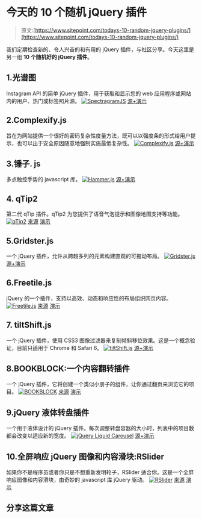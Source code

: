 # 今天的 10 个随机 jQuery 插件

> 原文:[https://www.sitepoint.com/todays-10-random-jquery-plugins/](https://www.sitepoint.com/todays-10-random-jquery-plugins/)

我们定期检查新的、令人兴奋的和有用的 jQuery 插件，与社区分享。今天这里是另一组 **10 个随机好的 jQuery 插件**。

## 1.光谱图

Instagram API 的简单 jQuery 插件，用于获取和显示您的 web 应用程序或网站内的用户、热门或标签照片源。
[![SpectragramJS](../Images/636e097cb2b4947234a8ac9bbdbbc9bb.png)](http://lab.adrianquevedo.com/jquery-spectragram/) 
[源+演示](http://lab.adrianquevedo.com/jquery-spectragram/)

## 2.Complexify.js

旨在为网站提供一个很好的密码复杂性度量方法，既可以以强度条的形式给用户提示，也可以出于安全原因随意地强制实施最低复杂性。
[![Complexify.js](../Images/ee7f27d0e4b765da0d00181c53c9397c.png)](http://danpalmer.me/jquery-complexify) 
[源+演示](http://danpalmer.me/jquery-complexify)

## 3.锤子. js

多点触控手势的 javascript 库。
[![Hammer.js](../Images/247b042083b41ec4c04d732d8d9b58ca.png)](http://eightmedia.github.com/hammer.js/) 
[源+演示](http://eightmedia.github.com/hammer.js/)

## 4\. qTip2

第二代 qTip 插件。qTip2 为您提供了语音气泡提示和图像地图支持等功能。
[![qTip2](../Images/09addbb0299846a50e0c384247b3caa8.png)](http://craigsworks.com/projects/qtip2/) 
[来源](http://craigsworks.com/projects/qtip2/) [演示](http://craigsworks.com/projects/qtip2/demos/)

## 5.Gridster.js

一个 jQuery 插件，允许从跨越多列的元素构建直观的可拖动布局。
[![Gridster.js](../Images/eabad309af4d6d131a4cf9239883c70e.png)](http://gridster.net/) 
[源+演示](http://gridster.net/)

## 6.Freetile.js

jQuery 的一个插件，支持以高效、动态和响应性的布局组织网页内容。
[![Freetile.js](../Images/145e13e7627a486d21b066b5c90d8ea7.png)](https://github.com/yconst/Freetile#readme) 
[来源](https://github.com/yconst/Freetile#readme) [演示](http://yconst.com/web/freetile/)

## 7\. tiltShift.js

一个 jQuery 插件，使用 CSS3 图像过滤器来复制倾斜移位效果。这是一个概念验证，目前只适用于 Chrome 和 Safari 6。
[![tiltShift.js](../Images/bfe142b8841570b3359ec1ae80c483c6.png)](http://www.noeltock.com/tilt-shift-css3-jquery-plugin/) 
[源+演示](http://www.noeltock.com/tilt-shift-css3-jquery-plugin/)

## 8.BOOKBLOCK:一个内容翻转插件

一个 jQuery 插件，它将创建一个类似小册子的组件，让你通过翻页来浏览它的项目。
[![BOOKBLOCK](../Images/d41192b87cc050e288d93ce29ae4ae57.png)](http://tympanus.net/codrops/2012/09/03/bookblock-a-content-flip-plugin/) 
[来源](http://tympanus.net/codrops/2012/09/03/bookblock-a-content-flip-plugin/) [演示](http://tympanus.net/Development/BookBlock/index.html)

## 9.jQuery 液体转盘插件

一个用于液体设计的 jQuery 插件。每次调整转盘容器的大小时，列表中的项目数都会改变以适应新的宽度。
[![jQuery Liquid Carousel](../Images/92171844fe43ba345d9d8cb2944f9015.png)](http://www.nikolakis.net/liquidcarousel/) 
[源+演示](http://www.nikolakis.net/liquidcarousel/)

## 10.全屏响应 jQuery 图像和内容滑块:RSlider

如果你不是程序员或者你只是不想重新发明轮子，RSlider 适合你。这是一个全屏响应图像和内容滑块，由奇妙的 javascript 库 jQuery 驱动。
[![RSlider](../Images/fad921727fa24eb5869541a9b9dcf452.png)](http://www.egrappler.com/full-screen-responsive-jquery-image-and-content-sliderrslider/) 
[来源](http://www.egrappler.com/full-screen-responsive-jquery-image-and-content-sliderrslider/) [演示](http://www.egrappler.com/responsive-image-content-slider/index.htm)

## 分享这篇文章